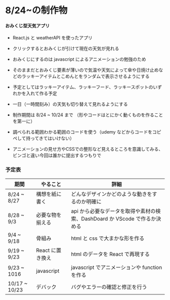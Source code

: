 # 8/24~の制作物

#### おみくじ型天気アプリ

- React.js と weatherAPI を使ったアプリ

- クリックするとおみくじが引けて現在の天気が見れる

- おみくじにするのは javascript によるアニメーションの勉強のため

- そのままだとおみくじ要素が薄いので気温や天気によって傘や日焼け止めなどのラッキーアイテムとこめんとをランダムで表示させるようにする

- 予定としてはラッキーアイテム、ラッキーフード、ラッキースポットのいずれかを入れて作る予定

- 一日（一時間刻み）の天気も切り替えて見れるようにする

- 制作期間は 8/24 ~ 10/24 まで （形やコードはとにかく動くものを作ることを第一に）

- 調べられる範囲わかる範囲のコードを使う（udemy などからコードをコピペして持ってきてはいけない）

- アニメーションの見せ方やCSSでの整形など見えるところを意識してみる、ビンゴと違い今回は誰かに提出するつもりで

### 予定表

| 期間          | やること         | 詳細                                                                       |
| ------------- | ---------------- | -------------------------------------------------------------------------- |
| 8/24 ~ 8/27   | 構想を紙に書く   | どんなデザインかどのような動きをするのか明確に                             |
| 8/28 ~ 9/3    | 必要な物を揃える | api から必要なデータを取得や素材の検索、DashDoard か VScode で作るか決める |
| 9/4 ~ 9/18    | 骨組み           | html と css で大まかな形を作る                                             |
| 9/19 ~ 9/23   | React に置き換え | html のデータを React で再現する                                           |
| 9/23 ~ 1016   | javascript       | javascript でアニメーションや function を作る                              |
| 10/17 ~ 10/23 | デバック         | バグやエラーの確認と修正を行う                                             |
